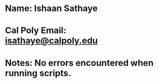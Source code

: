 # **Name:** Ishaan Sathaye

# **Cal Poly Email:** isathaye@calpoly.edu

# **Notes:** No errors encountered when running scripts.